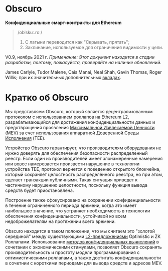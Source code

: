 # Obscuro
**Конфиденциальные смарт-контракты для Ethereum**

> /obˈskuː.roː/
> 1. С латыни переводится как "Скрывать, прятать";
> 2. Заклинание, используемое для ограничения видимости у цели.

V0.9, ноябрь 2021 г. 
_Примечание: Этот документ находится в стадии разработки, поэтому, пожалуйста, проверяйте на наличие обновлений._

James Carlyle, Tudor Malene, Cais Manai, Neal Shah, Gavin Thomas, Roger Willis; при их значительных дополнительных [вкладах](./appendix#contributors).

# Кратко об Obscuro
Мы представляем Obscuro, который является децентрализованным протоколом с использованием роллапов на Ethereum L2, разрабатывающийся для достижения конфиденциальности данных и предотвращения проявления [Максимальной Извлекаемой Ценности](https://ethereum.org/en/developers/docs/mev/) (MEV) за счет использования аппаратной [Доверенной Среды Исполнения](https://en.wikipedia.org/wiki/Trusted_execution_environment) (TEE).

Устройство Obscuro гарантирует, что производителям оборудования не нужно доверять для обеспечения безопасности распределенный реестр. Если один из производителей имеет злонамеренные намерения или вовсе намеревается произвести нарушение в технологии устройства TEE, протокол вернется к поведению открытого блокчейна, который сохраняет целостность распределённого реестра, но при этом, сделает транзакции публичными. Такая ситуация приведет к частичному нарушению целостности, поскольку функция вывода средств будет приостановлена.

Построение также сфокусировано на сохранении конфиденциальности в течение ограниченного периода времени, когда это имеет наибольшее значение, что устраняет необходимость в технологии обеспечения конфиденциальности, устойчивой ко всем недоброжелателям на протяжении всего времени.

Obscuro находится в таком положении, что мы считаем это "золотой серединой" между существующими [L2-предложениями](https://ethereum.org/en/developers/docs/scaling/layer-2-rollups/) Optimistic и ZK Роллапами. Использование [методов конфиденциальных вычислений](https://www.intel.co.uk/content/www/uk/en/security/confidential-computing.html) в сочетании с экономическими стимулами, позволяет Obscuro сохранять производительность и простоту модели программирования с оптимистическими роллапами, а также достигать конфиденциальности в сочетнии с короткими периодами для вывода средств и адресов MEV.
